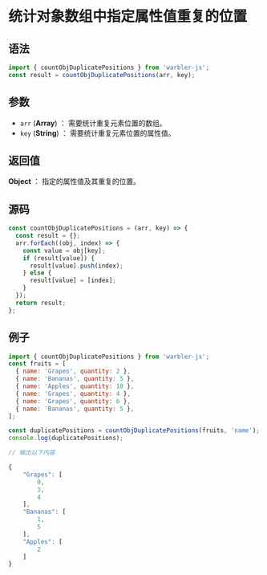 # 统计对象数组中指定属性值重复的位置

## 语法

```js
import { countObjDuplicatePositions } from 'warbler-js';
const result = countObjDuplicatePositions(arr, key);
```

## 参数

- `arr` (**Array**) ： 需要统计重复元素位置的数组。
- `key` (**String**) ： 需要统计重复元素位置的属性值。

## 返回值

**Object** ： 指定的属性值及其重复的位置。

## 源码

```js
const countObjDuplicatePositions = (arr, key) => {
  const result = {};
  arr.forEach((obj, index) => {
    const value = obj[key];
    if (result[value]) {
      result[value].push(index);
    } else {
      result[value] = [index];
    }
  });
  return result;
};
```

## 例子

```js
import { countObjDuplicatePositions } from 'warbler-js';
const fruits = [
  { name: 'Grapes', quantity: 2 },
  { name: 'Bananas', quantity: 5 },
  { name: 'Apples', quantity: 10 },
  { name: 'Grapes', quantity: 4 },
  { name: 'Grapes', quantity: 6 },
  { name: 'Bananas', quantity: 5 },
];

const duplicatePositions = countObjDuplicatePositions(fruits, 'name');
console.log(duplicatePositions);

// 输出以下内容

{
    "Grapes": [
        0,
        3,
        4
    ],
    "Bananas": [
        1,
        5
    ],
    "Apples": [
        2
    ]
}

```
